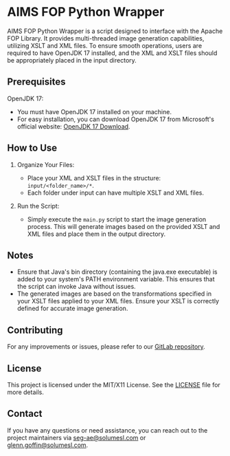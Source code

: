 # AIMS FOP Python Wrapper

AIMS FOP Python Wrapper is a script designed to interface with the Apache FOP Library. It provides multi-threaded image generation capabilities, utilizing XSLT and XML files. To ensure smooth operations, users are required to have OpenJDK 17 installed, and the XML and XSLT files should be appropriately placed in the input directory.

## Prerequisites

OpenJDK 17:
* You must have OpenJDK 17 installed on your machine.
* For easy installation, you can download OpenJDK 17 from Microsoft's official website: [OpenJDK 17 Download](https://learn.microsoft.com/en-us/java/openjdk/download#openjdk-17).

## How to Use

1. Organize Your Files:
    * Place your XML and XSLT files in the structure: `input/<folder_name>/*`.
    * Each folder under input can have multiple XSLT and XML files.

2. Run the Script:
    * Simply execute the `main.py` script to start the image generation process. This will generate images based on the provided XSLT and XML files and place them in the output directory.

## Notes

* Ensure that Java's bin directory (containing the java.exe executable) is added to your system's PATH environment variable. This ensures that the script can invoke Java without issues.
* The generated images are based on the transformations specified in your XSLT files applied to your XML files. Ensure your XSLT is correctly defined for accurate image generation.

## Contributing

For any improvements or issues, please refer to our [GitLab repository](https://gitlab.solumesl.com/solum-esl/utils/aims-4-py-utils).

## License

This project is licensed under the MIT/X11 License. See the [LICENSE](LICENSE) file for more details.

## Contact

If you have any questions or need assistance, you can reach out to the project maintainers via seg-ae@solumesl.com or glenn.goffin@solumesl.com.
